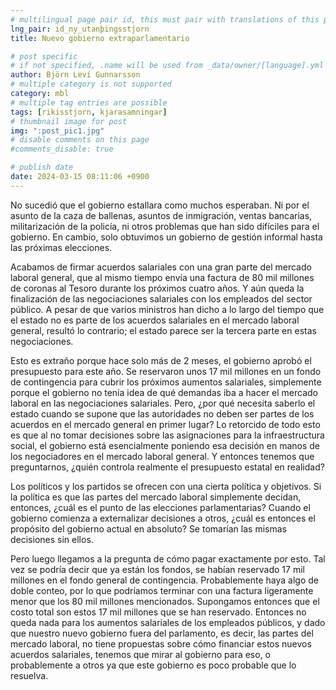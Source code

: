```yaml
---
# multilingual page pair id, this must pair with translations of this page. (This name must be unique)
lng_pair: id_ny_utanþingsstjorn
title: Nuevo gobierno extraparlamentario

# post specific
# if not specified, .name will be used from _data/owner/[language].yml
author: Björn Leví Gunnarsson
# multiple category is not supported
category: mbl
# multiple tag entries are possible
tags: [rikisstjorn, kjarasamningar]
# thumbnail image for post
img: ":post_pic1.jpg"
# disable comments on this page
#comments_disable: true

# publish date
date: 2024-03-15 08:11:06 +0900
---
```

No sucedió que el gobierno estallara como muchos esperaban. Ni por el asunto de la caza de ballenas, asuntos de inmigración, ventas bancarias, militarización de la policía, ni otros problemas que han sido difíciles para el gobierno. En cambio, solo obtuvimos un gobierno de gestión informal hasta las próximas elecciones.

Acabamos de firmar acuerdos salariales con una gran parte del mercado laboral general, que al mismo tiempo envía una factura de 80 mil millones de coronas al Tesoro durante los próximos cuatro años. Y aún queda la finalización de las negociaciones salariales con los empleados del sector público. A pesar de que varios ministros han dicho a lo largo del tiempo que el estado no es parte de los acuerdos salariales en el mercado laboral general, resultó lo contrario; el estado parece ser la tercera parte en estas negociaciones.

Esto es extraño porque hace solo más de 2 meses, el gobierno aprobó el presupuesto para este año. Se reservaron unos 17 mil millones en un fondo de contingencia para cubrir los próximos aumentos salariales, simplemente porque el gobierno no tenía idea de qué demandas iba a hacer el mercado laboral en las negociaciones salariales. Pero, ¿por qué necesita saberlo el estado cuando se supone que las autoridades no deben ser partes de los acuerdos en el mercado general en primer lugar? Lo retorcido de todo esto es que al no tomar decisiones sobre las asignaciones para la infraestructura social, el gobierno está esencialmente poniendo esa decisión en manos de los negociadores en el mercado laboral general. Y entonces tenemos que preguntarnos, ¿quién controla realmente el presupuesto estatal en realidad?

Los políticos y los partidos se ofrecen con una cierta política y objetivos. Si la política es que las partes del mercado laboral simplemente decidan, entonces, ¿cuál es el punto de las elecciones parlamentarias? Cuando el gobierno comienza a externalizar decisiones a otros, ¿cuál es entonces el propósito del gobierno actual en absoluto? Se tomarían las mismas decisiones sin ellos.

Pero luego llegamos a la pregunta de cómo pagar exactamente por esto. Tal vez se podría decir que ya están los fondos, se habían reservado 17 mil millones en el fondo general de contingencia. Probablemente haya algo de doble conteo, por lo que podríamos terminar con una factura ligeramente menor que los 80 mil millones mencionados. Supongamos entonces que el costo total son estos 17 mil millones que se han reservado. Entonces no queda nada para los aumentos salariales de los empleados públicos, y dado que nuestro nuevo gobierno fuera del parlamento, es decir, las partes del mercado laboral, no tiene propuestas sobre cómo financiar estos nuevos acuerdos salariales, tenemos que mirar al gobierno para eso, o probablemente a otros ya que este gobierno es poco probable que lo resuelva.